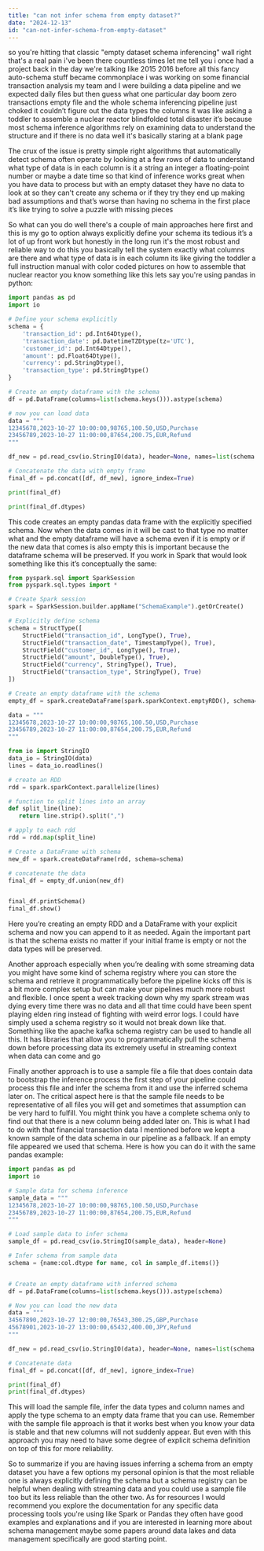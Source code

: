 ```yaml
---
title: "can not infer schema from empty dataset?"
date: "2024-12-13"
id: "can-not-infer-schema-from-empty-dataset"
---
```


 so you're hitting that classic "empty dataset schema inferencing" wall right that's a real pain i've been there countless times let me tell you i once had a project back in the day we're talking like 2015 2016 before all this fancy auto-schema stuff became commonplace i was working on some financial transaction analysis my team and I were building a data pipeline and we expected daily files but then guess what one particular day boom zero transactions empty file and the whole schema inferencing pipeline just choked it couldn’t figure out the data types the columns it was like asking a toddler to assemble a nuclear reactor blindfolded total disaster it’s because most schema inference algorithms rely on examining data to understand the structure and if there is no data well it's basically staring at a blank page

The crux of the issue is pretty simple right algorithms that automatically detect schema often operate by looking at a few rows of data to understand what type of data is in each column is it a string an integer a floating-point number or maybe a date time so that kind of inference works great when you have data to process but with an empty dataset they have no data to look at so they can't create any schema or if they try they end up making bad assumptions and that’s worse than having no schema in the first place it’s like trying to solve a puzzle with missing pieces

So what can you do well there's a couple of main approaches here first and this is my go to option always explicitly define your schema its tedious it’s a lot of up front work but honestly in the long run it's the most robust and reliable way to do this you basically tell the system exactly what columns are there and what type of data is in each column its like giving the toddler a full instruction manual with color coded pictures on how to assemble that nuclear reactor you know something like this lets say you're using pandas in python:

```python
import pandas as pd
import io

# Define your schema explicitly
schema = {
    'transaction_id': pd.Int64Dtype(),
    'transaction_date': pd.DatetimeTZDtype(tz='UTC'),
    'customer_id': pd.Int64Dtype(),
    'amount': pd.Float64Dtype(),
    'currency': pd.StringDtype(),
    'transaction_type': pd.StringDtype()
}

# Create an empty dataframe with the schema
df = pd.DataFrame(columns=list(schema.keys())).astype(schema)

# now you can load data
data = """
12345678,2023-10-27 10:00:00,98765,100.50,USD,Purchase
23456789,2023-10-27 11:00:00,87654,200.75,EUR,Refund
"""

df_new = pd.read_csv(io.StringIO(data), header=None, names=list(schema.keys())).astype(schema)

# Concatenate the data with empty frame
final_df = pd.concat([df, df_new], ignore_index=True)

print(final_df)

print(final_df.dtypes)
```

This code creates an empty pandas data frame with the explicitly specified schema. Now when the data comes in it will be cast to that type no matter what and the empty dataframe will have a schema even if it is empty or if the new data that comes is also empty this is important because the dataframe schema will be preserved. If you work in Spark that would look something like this it’s conceptually the same:

```python
from pyspark.sql import SparkSession
from pyspark.sql.types import *

# Create Spark session
spark = SparkSession.builder.appName("SchemaExample").getOrCreate()

# Explicitly define schema
schema = StructType([
    StructField("transaction_id", LongType(), True),
    StructField("transaction_date", TimestampType(), True),
    StructField("customer_id", LongType(), True),
    StructField("amount", DoubleType(), True),
    StructField("currency", StringType(), True),
    StructField("transaction_type", StringType(), True)
])

# Create an empty dataframe with the schema
empty_df = spark.createDataFrame(spark.sparkContext.emptyRDD(), schema=schema)

data = """
12345678,2023-10-27 10:00:00,98765,100.50,USD,Purchase
23456789,2023-10-27 11:00:00,87654,200.75,EUR,Refund
"""

from io import StringIO
data_io = StringIO(data)
lines = data_io.readlines()

# create an RDD
rdd = spark.sparkContext.parallelize(lines)

# function to split lines into an array
def split_line(line):
   return line.strip().split(",")

# apply to each rdd
rdd = rdd.map(split_line)

# Create a DataFrame with schema
new_df = spark.createDataFrame(rdd, schema=schema)

# concatenate the data
final_df = empty_df.union(new_df)


final_df.printSchema()
final_df.show()
```

Here you’re creating an empty RDD and a DataFrame with your explicit schema and now you can append to it as needed. Again the important part is that the schema exists no matter if your initial frame is empty or not the data types will be preserved.

Another approach especially when you’re dealing with some streaming data you might have some kind of schema registry where you can store the schema and retrieve it programmatically before the pipeline kicks off this is a bit more complex setup but can make your pipelines much more robust and flexible. I once spent a week tracking down why my spark stream was dying every time there was no data and all that time could have been spent playing elden ring instead of fighting with weird error logs. I could have simply used a schema registry so it would not break down like that. Something like the apache kafka schema registry can be used to handle all this. It has libraries that allow you to programmatically pull the schema down before processing data its extremely useful in streaming context when data can come and go

Finally another approach is to use a sample file a file that does contain data to bootstrap the inference process the first step of your pipeline could process this file and infer the schema from it and use the inferred schema later on. The critical aspect here is that the sample file needs to be representative of all files you will get and sometimes that assumption can be very hard to fulfill. You might think you have a complete schema only to find out that there is a new column being added later on. This is what I had to do with that financial transaction data I mentioned before we kept a known sample of the data schema in our pipeline as a fallback. If an empty file appeared we used that schema. Here is how you can do it with the same pandas example:

```python
import pandas as pd
import io

# Sample data for schema inference
sample_data = """
12345678,2023-10-27 10:00:00,98765,100.50,USD,Purchase
23456789,2023-10-27 11:00:00,87654,200.75,EUR,Refund
"""

# Load sample data to infer schema
sample_df = pd.read_csv(io.StringIO(sample_data), header=None)

# Infer schema from sample data
schema = {name:col.dtype for name, col in sample_df.items()}


# Create an empty dataframe with inferred schema
df = pd.DataFrame(columns=list(schema.keys())).astype(schema)

# Now you can load the new data
data = """
34567890,2023-10-27 12:00:00,76543,300.25,GBP,Purchase
45678901,2023-10-27 13:00:00,65432,400.00,JPY,Refund
"""

df_new = pd.read_csv(io.StringIO(data), header=None, names=list(schema.keys())).astype(schema)

# Concatenate data
final_df = pd.concat([df, df_new], ignore_index=True)

print(final_df)
print(final_df.dtypes)
```

This will load the sample file, infer the data types and column names and apply the type schema to an empty data frame that you can use.  Remember with the sample file approach is that it works best when you know your data is stable and that new columns will not suddenly appear. But even with this approach you may need to have some degree of explicit schema definition on top of this for more reliability.

So to summarize if you are having issues inferring a schema from an empty dataset you have a few options my personal opinion is that the most reliable one is always explicitly defining the schema but a schema registry can be helpful when dealing with streaming data and you could use a sample file too but its less reliable than the other two. As for resources  I would recommend you explore the documentation for any specific data processing tools you're using like Spark or Pandas they often have good examples and explanations and if you are interested in learning more about schema management maybe some papers around data lakes and data management specifically are good starting point.
